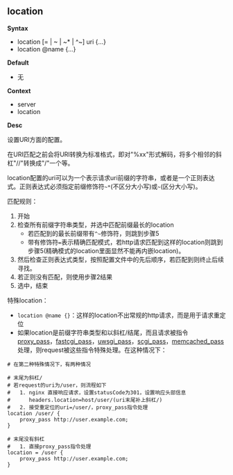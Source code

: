 ## location

**Syntax**
- location [= | ~ | \~\* | \^\~] uri {...} 
- location @name {...}

**Default**
- 无

**Context**
- server
- location

**Desc**

设置URI方面的配置。  

在URI匹配之前会将URI转换为标准格式，即对"%xx"形式解码，将多个相邻的斜杠"//"转换成"/"一个等。  

location配置的uri可以为一个表示请求uri前缀的字符串，或者是一个正则表达式。正则表达式必须指定前缀修饰符`~*`(不区分大小写)或`~`(区分大小写)。

匹配规则：
1. 开始
2. 检查所有前缀字符串类型，并选中匹配前缀最长的location
    - 若匹配到的最长前缀带有`^~`修饰符，则跳到步骤5
    - 带有修饰符`=`表示精确匹配模式，若http请求匹配到这样的location则跳到步骤5(精确模式的location里面显然不能再内嵌location)。
3. 然后检查正则表达式类型，按照配置文件中的先后顺序，若匹配到则终止后续寻找。
4. 若正则没有匹配，则使用步骤2结果
5. 选中，结束  

特殊location：
- `location @name {}`：这样的location不出常规的http请求，而是用于请求重定位
- 如果location是前缀字符串类型和以斜杠/结尾，而且请求被指令[proxy_pass](http://nginx.org/en/docs/http/ngx_http_proxy_module.html#proxy_pass)，[fastcgi_pass](http://nginx.org/en/docs/http/ngx_http_fastcgi_module.html#fastcgi_pass)，[uwsgi_pass](http://nginx.org/en/docs/http/ngx_http_uwsgi_module.html#uwsgi_pass)，[scgi_pass](http://nginx.org/en/docs/http/ngx_http_scgi_module.html#scgi_pass)，[memcached_pass](http://nginx.org/en/docs/http/ngx_http_memcached_module.html#memcached_pass)处理，则request被这些指令特殊处理。在这种情况下：

```nginx
# 在第二种特殊情况下，有两种情况

# 末尾为斜杠/ 
# 若request的uri为/user，则流程如下
#   1. nginx 直接响应请求，设置statusCode为301，设置响应头部信息
#      headers.location=host/user/(uri末尾补上斜杠/)
#   2. 接受重定位的uri=/user/，proxy_pass指令处理
location /user/ {
    proxy_pass http://user.example.com;
}

# 末尾没有斜杠
#   1. 直接proxy_pass指令处理
location = /user {
    proxy_pass http://user.example.com;
}
```

